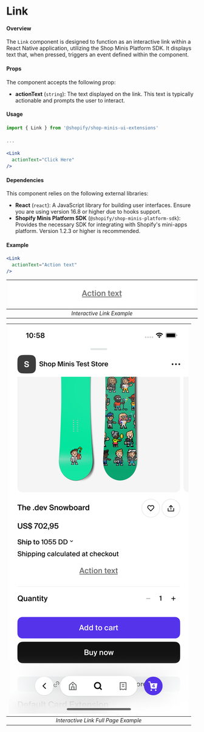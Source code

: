 # Link

#### Overview
The `Link` component is designed to function as an interactive link within a React Native application, utilizing the Shop Minis Platform SDK. It displays text that, when pressed, triggers an event defined within the component.

#### Props
The component accepts the following prop:

- **actionText** (`string`): The text displayed on the link. This text is typically actionable and prompts the user to interact.

#### Usage
```jsx
import { Link } from '@shopify/shop-minis-ui-extensions'

...

<Link
  actionText="Click Here"
/>
```

#### Dependencies

This component relies on the following external libraries:

- **React** (`react`): A JavaScript library for building user interfaces. Ensure you are using version 16.8 or higher due to hooks support.
- **Shopify Minis Platform SDK** (`@shopify/shop-minis-platform-sdk`): Provides the necessary SDK for integrating with Shopify's mini-apps platform. Version 1.2.3 or higher is recommended.

#### Example
```jsx
<Link
  actionText="Action text"
/>
```
| ![Example of interactive Link](../../assets/extensions/link.png) |
|:--------------------------------------------------------------:|
| *Interactive Link Example*                                     |

| ![Full example of interactive Link](../../assets/extensions/link-full.png) |
|:------------------------------------------------------------------------:|
| *Interactive Link Full Page Example*                                          |

